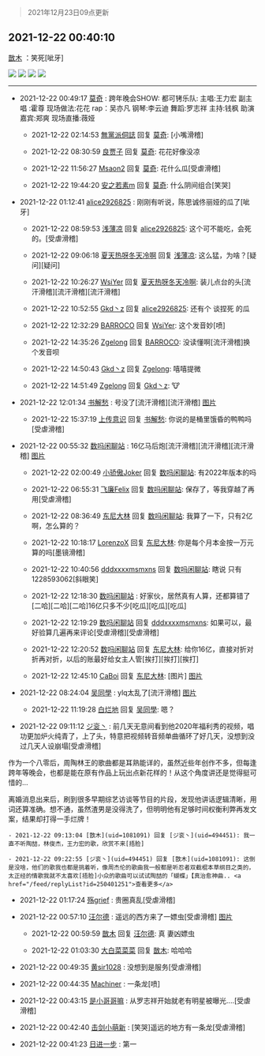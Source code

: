 > 2021年12月23日09点更新
<link rel="stylesheet" href="https://cdn.jsdelivr.net/gh/taotie6/sampleJSON@main/css/photo_show.css">
<meta name="referrer" content="no-referrer" />


 ## 2021-12-22 00:40:10 

 [㪚木](https://www.coolapk.com/feed/32283335?shareKey=MzcyOWVkMTQ2YTM5NjFjMjBiNjE~) ：笑死[呲牙] 

<div class="album">
<img class="img-item" src="http://image.coolapk.com/feed/2021/1222/00/1081091_98b876e4_4808_1357_371@1080x1707.jpeg" />
<img class="img-item" src="http://image.coolapk.com/feed/2021/1222/00/1081091_c74c8f28_4808_1363_635@935x753.jpeg" />
<img class="img-item" src="http://image.coolapk.com/feed/2021/1222/00/1081091_b7b6a933_4808_1367_367@1080x1058.jpeg" />
<img class="img-item" src="http://image.coolapk.com/feed/2021/1222/00/1081091_886da6e1_4808_1369_778@1080x1623.jpeg" />
</div>

 ------- 

- 2021-12-22 00:49:17 [莫奇](uid=131936) : 跨年晚会SHOW:
都可铐乐队:
主唱:王力宏
副主唱 :霍尊
现场做法:花花
rap：吴亦凡
钢琴:李云迪
舞蹈:罗志祥
主持:钱枫
助演嘉宾:郑爽
现场直播:薇娅 

    - 2021-12-22 02:14:53 [無黨派侗誌](uid=963651) 回复 [莫奇](uid=131936): [小嘴滑稽] 

    - 2021-12-22 08:30:59 [良贾子](uid=3300972) 回复 [莫奇](uid=131936): 花花好像没凉 

    - 2021-12-22 11:56:27 [Msaon2](uid=3407679) 回复 [莫奇](uid=131936): 花什么瓜[受虐滑稽] 

    - 2021-12-22 19:44:20 [安之若素m](uid=2305711) 回复 [莫奇](uid=131936): 什么阴间组合[笑哭] 

- 2021-12-22 01:12:41 [alice2926825](uid=1064232) : 刚刚有听说，陈思诚佟丽娅的瓜了[呲牙] 

    - 2021-12-22 08:59:53 [浅薄凉](uid=1630624) 回复 [alice2926825](uid=1064232): 这个可不能吃，会死的。[受虐滑稽] 

    - 2021-12-22 09:06:18 [夏天热呀冬天冷啊](uid=3688557) 回复 [浅薄凉](uid=1630624): 这么猛，为啥？[疑问][疑问] 

    - 2021-12-22 10:26:27 [WsiYer](uid=3832235) 回复 [夏天热呀冬天冷啊](uid=3688557): 装儿点台的头[流汗滑稽][流汗滑稽][流汗滑稽] 

    - 2021-12-22 10:52:55 [Gkd丶z](uid=2491267) 回复 [alice2926825](uid=1064232): 还有个 谈捏死 的瓜 

    - 2021-12-22 12:32:29 [BARROCO](uid=838399) 回复 [WsiYer](uid=3832235): 这个发音妙[喷] 

    - 2021-12-22 14:35:26 [Zgelong](uid=687914) 回复 [BARROCO](uid=838399): 没读懂啊[流汗滑稽]换个发音呗 

    - 2021-12-22 14:50:43 [Gkd丶z](uid=2491267) 回复 [Zgelong](uid=687914): 嘻嘻提微 

    - 2021-12-22 14:51:49 [Zgelong](uid=687914) 回复 [Gkd丶z](uid=2491267): 🐮 

- 2021-12-22 12:01:34 [书解愁](uid=17508186) : 号没了[流汗滑稽][流汗滑稽] [图片](http://image.coolapk.com/feed/2021/1222/12/17508186_9b8552b8_5693_0871_809@1080x2376.jpeg)

    - 2021-12-22 15:37:19 [上传意识](uid=1162134) 回复 [书解愁](uid=17508186): 你说的是桶里饿昏的鸭鸭吗[受虐滑稽] 

- 2021-12-22 00:55:32 [数吗闲聊站](uid=3496335) : 16亿马后炮[流汗滑稽][流汗滑稽][流汗滑稽] [图片](http://image.coolapk.com/feed/2021/1222/00/3496335_5731_5678_549@828x1246.jpg)

    - 2021-12-22 02:00:49 [小骄傲Joker](uid=1356389) 回复 [数吗闲聊站](uid=3496335): 有2022年版本的吗 

    - 2021-12-22 06:55:31 [飞廉Felix](uid=900024) 回复 [数吗闲聊站](uid=3496335): 保存了，等我穿越了再用[受虐滑稽] 

    - 2021-12-22 08:36:49 [东尼大林](uid=1612569) 回复 [数吗闲聊站](uid=3496335): 我算了一下，只有2亿啊，怎么算的？ 

    - 2021-12-22 10:18:17 [LorenzoX](uid=645650) 回复 [东尼大林](uid=1612569): 你是每个月本金按一万元算的吗[墨镜滑稽] 

    - 2021-12-22 10:40:56 [dddxxxxmsmxns](uid=4124347) 回复 [数吗闲聊站](uid=3496335): 瞎说 只有1228593062[斜眼笑] 

    - 2021-12-22 12:18:30 [数吗闲聊站](uid=3496335) : 好家伙，居然真有人算，还都算错了[二哈][二哈][二哈]16亿只多不少[吃瓜][吃瓜][吃瓜] 

    - 2021-12-22 12:19:29 [数吗闲聊站](uid=3496335) 回复 [dddxxxxmsmxns](uid=4124347): 如果可以，最好验算几遍再来评论[受虐滑稽][受虐滑稽] 

    - 2021-12-22 12:20:52 [数吗闲聊站](uid=3496335) 回复 [东尼大林](uid=1612569): 给你16亿，直接对折对折再对折，以后的账最好给女主人管[挨打][挨打][挨打] 

    - 2021-12-22 12:45:10 [CaBoi](uid=3746166) 回复 [东尼大林](uid=1612569): [图片] [图片](http://image.coolapk.com/feed/2021/1222/12/3746166_2cc59d9e_8307_5228_995@1439x762.jpeg)

- 2021-12-22 08:24:04 [吴同學](uid=1320218) : ylq太乱了[流汗滑稽] [图片](http://image.coolapk.com/feed/2021/1222/08/1320218_29f414de_2643_4198_379@547x777.png)

    - 2021-12-22 11:19:28 [白烂地](uid=2557325) 回复 [吴同學](uid=1320218): 嗯？ 

- 2021-12-22 09:11:12 [ジ衮丶](uid=494451) : 前几天无意间看到他2020年福利秀的视频，唱功更加炉火纯青了，上了头，特意把视频转音频单曲循环了好几天，没想到没过几天人设崩塌[受虐滑稽]

作为一个八零后，周陶林王的歌曲都是耳熟能详的，虽然近些年创作不多，但每逢跨年等晚会，也都是能在原有作品上玩出点新花样的<!--break-->！从这个角度讲还是觉得挺可惜的…

离婚消息出来后，刷到很多早期综艺访谈等节目的片段，发现他讲话逻辑清晰，用词还算准确。想不通，虽然渣男是没得洗了，但明明他有足够时间权衡利弊再发文案，结果却打得一手烂牌！ 

    - 2021-12-22 09:13:04 [㪚木](uid=1081091) 回复 [ジ衮丶](uid=494451): 我一直不听陶喆，林俊杰，王力宏的歌，欣赏不来[捂脸] 

    - 2021-12-22 09:22:55 [ジ衮丶](uid=494451) 回复 [㪚木](uid=1081091): 这倒是没啥，他们的歌我也都是挑着听，像周杰伦的歌曲我一般都是听忍者双截棍本草纲目之类的，太正经的情歌我就不太喜欢[捂脸]小众的歌曲可以试试陶喆的「蝴蝶」【真治愈神曲.. <a href="/feed/replyList?id=250401251">查看更多</a> 

- 2021-12-22 01:17:24 [殇grief](uid=4392516) : 贵圈真乱[受虐滑稽] 

- 2021-12-22 00:57:10 [汪尔德](uid=1595236) : 遥远的西方来了一嫖虫[受虐滑稽] [图片](http://image.coolapk.com/feed/2021/1220/17/1595236_9819c5dd_1224_9705_230@1076x809.jpeg)

    - 2021-12-22 00:59:59 [㪚木](uid=1081091) 回复 [汪尔德](uid=1595236): 真 妻凶嫖虫 

    - 2021-12-22 01:03:30 [大白菜菜菜](uid=2081020) 回复 [㪚木](uid=1081091): 哈哈哈 

- 2021-12-22 00:49:35 [黄sir1028](uid=905870) : 没想到是服务[受虐滑稽] 

- 2021-12-22 00:44:35 [Machiner](uid=3114536) : 一条龙[喷] 

- 2021-12-22 00:43:15 [是小哥哥嘛](uid=1414076) : 从罗志祥开始就老有明星被曝光....[受虐滑稽] 

- 2021-12-22 00:42:40 [击剑小萌新](uid=3435660) : [笑哭]遥远的地方有一条龙[受虐滑稽] 

- 2021-12-22 00:41:23 [日进一步](uid=2008933) : 第一 

